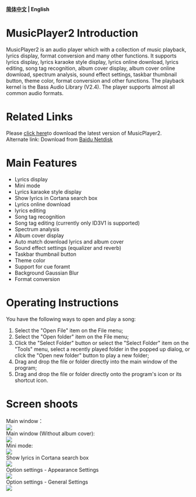 **[简体中文](https://github.com/zhongyang219/MusicPlayer2/blob/master/README.md) | English**<br>
# MusicPlayer2 Introduction
MusicPlayer2 is an audio player which with a collection of music playback, lyrics display, format conversion and many other functions. It supports lyrics display, lyrics karaoke style display, lyrics online download, lyrics editing, song tag recognition, album cover display, album cover online download, spectrum analysis, sound effect settings, taskbar thumbnail button, theme color, format conversion and other functions. The playback kernel is the Bass Audio Library (V2.4). The player supports almost all common audio formats. <br>
# Related Links<br>
Please [click here](https://github.com/zhongyang219/MusicPlayer2/releases)to download the latest version of MusicPlayer2.<br>
Alternate link: Download from [Baidu Netdisk](https://pan.baidu.com/s/1i5QNwFF)<br>
# Main Features
* Lyrics display
* Mini mode
* Lyrics karaoke style display
* Show lyrics in Cortana search box
* Lyrics online download
* lyrics editing
* Song tag recognition
* Song tag editing (currently only ID3V1 is supported)
* Spectrum analysis
* Album cover display
* Auto match download lyrics and album cover
* Sound effect settings (equalizer and reverb)
* Taskbar thumbnail button
* Theme color
* Support for cue foramt
* Background Gaussian Blur
* Format conversion
# Operating Instructions
You have the following ways to open and play a song:<br>
1. Select the "Open File" item on the File menu;<br>
2. Select the "Open folder" item on the File menu;<br>
3. Click the "Select Folder" button or select the "Select Folder" item on the "Tools" menu, select a recently played folder in the popped up dialog, or click the "Open new folder" button to play a new folder;<br>
4. Drag and drop the file or folder directly into the main window of the program;<br>
5. Drag and drop the file or folder directly onto the program's icon or its shortcut icon.<br>
# Screen shoots
Main window：<br>
![](https://github.com/zhongyang219/MusicPlayer2/raw/master/Screenshots/en_us/Main_window.png)<br>
Main window (Without album cover):<br>
![](https://github.com/zhongyang219/MusicPlayer2/raw/master/Screenshots/en_us/Main_window2.png)<br>
Mini mode:<br>
![](https://github.com/zhongyang219/MusicPlayer2/raw/master/Screenshots/Mini_mode.png)<br>
Show lyrics in Cortana search box<br>
![](https://github.com/zhongyang219/MusicPlayer2/raw/master/Screenshots/Cortana_lyric.png)<br>
Option settings - Appearance Settings<br>
![](https://github.com/zhongyang219/MusicPlayer2/raw/master/Screenshots/en_us/options.png)<br>
Option settings - General Settings<br>
![](https://github.com/zhongyang219/MusicPlayer2/raw/master/Screenshots/en_us/options2.png)<br>
